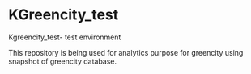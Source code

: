 # KGreencity_test
Kgreencity_test- test environment

This repository is being used for analytics purpose for greencity using snapshot of greencity database.
